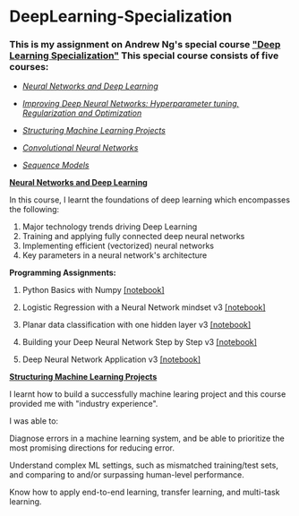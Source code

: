 # DeepLearning-Specialization
### This is my assignment on Andrew Ng's special course ["Deep Learning Specialization"](https://www.coursera.org/specializations/deep-learning) This special course consists of five courses:

* [*Neural Networks and Deep Learning*](https://www.coursera.org/learn/neural-networks-deep-learning/home/welcome)

* [*Improving Deep Neural Networks: Hyperparameter tuning, Regularization and Optimization*](https://www.coursera.org/learn/deep-neural-network/home/welcome)

* [*Structuring Machine Learning Projects*](https://www.coursera.org/learn/machine-learning-projects/home/welcome)

* [*Convolutional Neural Networks*](https://www.coursera.org/learn/convolutional-neural-networks)

* [*Sequence Models*](https://www.coursera.org/learn/nlp-sequence-models)

[**Neural Networks and Deep Learning**](https://www.coursera.org/learn/neural-networks-deep-learning/home/welcome)

In this course, I learnt the foundations of deep learning which encompasses the following:

1. Major technology trends driving Deep Learning
2. Training and applying fully connected deep neural networks
3. Implementing efficient (vectorized) neural networks
4. Key parameters in a neural network's architecture

**Programming Assignments:**

1. Python Basics with Numpy [[notebook]](https://github.com/edmundtetteh/DeepLearning-Specialization/blob/main/Neural_Network_%26_Deep_learning/Python%20Basic%20with%20Numpy.ipynb)

3. Logistic Regression with a Neural Network mindset v3 [[notebook]](https://github.com/edmundtetteh/DeepLearning-Specialization/blob/main/Neural_Network_%26_Deep_learning/Logistic_Regression_with_a_Neural_Network_mindset_v6a%20(1).ipynb)

4. Planar data classification with one hidden layer v3 [[notebook]](https://github.com/edmundtetteh/DeepLearning-Specialization/blob/main/Neural_Network_%26_Deep_learning/Planar_data_classification_with_onehidden_layer_v6c.ipynb)

6. Building your Deep Neural Network Step by Step v3 [[notebook]](https://github.com/edmundtetteh/DeepLearning-Specialization/blob/main/Neural_Network_%26_Deep_learning/Building_your_Deep_Neural_Network_Step_by_Step_v8a.ipynb)

8. Deep Neural Network Application v3 [[notebook]](https://github.com/edmundtetteh/DeepLearning-Specialization/blob/main/Neural_Network_%26_Deep_learning/Deep%2BNeural%2BNetwork%2B-%2BApplication%2Bv8.ipynb)

[**Structuring Machine Learning Projects**](https://www.coursera.org/learn/machine-learning-projects/home/welcome)

I learnt how to build a successfully machine learing project and this course provided me with "industry experience".

I was able to:

Diagnose errors in a machine learning system, and be able to prioritize the most promising directions for reducing error.

Understand complex ML settings, such as mismatched training/test sets, and comparing to and/or surpassing human-level performance.

Know how to apply end-to-end learning, transfer learning, and multi-task learning.

